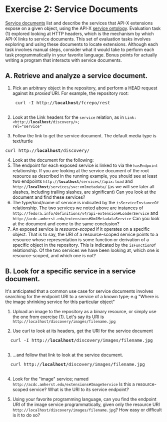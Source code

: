 # Exercise 2: Service Documents
[Service documents](https://github.com/fcrepo4-labs/fcrepo-api-x/blob/master/src/site/markdown/service-discovery-and-binding.md#service-document) list and describe the services that API-X extensions expose on a given object, using the API-X [service ontology](https://github.com/fcrepo4-labs/fcrepo-api-x/blob/master/fcrepo-api-x-ontology/src/main/resources/ontologies/apix-service.ttl).  Evaluation task (1) explored looking at HTTP headers, which is the mechanism by which API-X links to service documents.  This set of evaluation tasks involves exploring and using these documents to locate extensions.  Although each task involves manual steps, consider what it would take to perform each task programmatically in your favorite language.  Bonus points for actually writing a program that interacts with service documents. 

## A. Retrieve and analyze a service document.  

1. Pick an arbitrary object in the repository, and perform a HEAD request against its _proxied_ URI.  For example, the repository root: 
    <pre>
    curl -I http://<b>localhost</b>/fcrepo/rest
    </pre>

2. Look at the Link headers for the `service` relation, as in <code>Link: &lt;http://<b>localhost</b>/discovery/&gt;; rel="service"</code>

3. Follow the link to get the service document.  The default media type is text/turtle
<pre>
curl http://<b>localhost</b>/discovery/
</pre>

4. Look at the document for the following:
  1. The endpoint for each exposed service is linked to via the `hasEndpoint` relationship.  If you are looking at the service document of the root resource as described in the running example, you should see at least two endpoints <code>http://<b>localhost</b>/services//apix:load</code>
and 
<code>http://<b>localhost</b>/services/svc:xmlmetadata/</code>
(as we will see later all slashes, including trailing slashes, are significant)  Can you look at the document and find these services?
  2. The type/kind/name of service is indicated by the `isServiceInstanceOf` relationship.  The two services we noted above are instances of `http://fedora.info/definitions/v4/api-extension#LoaderService` and 
`http://acdc.amherst.edu/extensions#XmlMetadataService`
Can you look at the document and come to the same conclusion?
  3. An exposed service is *resource-scoped* if it operates on a specific object.  That is to say, the URI of a resource-scoped service points to a resource whose representation is some function or derivation of a specific object in the repository.  This is indicated by the `isFunctionOf` relationship.  Of the two services we have been looking at, which one is resource-scoped, and which one is not?

## B. Look for a specific service in a service document.  
It's anticipated that a common use case for service documents involves searching for the endpoint URI to a service of a known type; e.g "Where is the image shrinking service for this particular object"
    
1. Upload an image to the repository as a binary resource, or simply use the one from exercise (1).  Let's say its URI is `http://localhost/discovery/images/filename.jpg`
  
2. Use curl to look at its headers, get the URI for the service document
  <pre>
  curl -I http://<b>localhost</b>/discovery/images/filename.jpg
  </pre>
  
3. ...and follow that link to look at the service document.
  <pre>
  curl http://<b>localhost</b>/discovery/images/filename.jpg
  </pre>
  
4. Look for the "image" service; named `http://acdc.amherst.edu/extensions#ImageService`
Is this a resource-scoped service?  What is the URI to its service endpoint?

5. Using your favorite programming language, can you find the endpoint URI of the image service programmatically, given only the resource URI `http://localhost/discovery/images/filename.jpg`?  How easy or difficult is it to do so?

